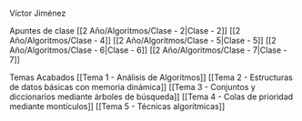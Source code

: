 Víctor Jiménez 

Apuntes de clase
[[2 Año/Algoritmos/Clase - 2|Clase - 2]]
[[2 Año/Algoritmos/Clase - 4]]
[[2 Año/Algoritmos/Clase - 5|Clase - 5]]
[[2 Año/Algoritmos/Clase - 6|Clase - 6]]
[[2 Año/Algoritmos/Clase - 7|Clase - 7]]

Temas Acabados
[[Tema 1 - Análisis de Algoritmos]]
[[Tema 2 - Estructuras de datos básicas con memoria dinámica]]
[[Tema 3 - Conjuntos y diccionarios mediante árboles de búsqueda]]
[[Tema 4 - Colas de prioridad mediante montículos]]
[[Tema 5 - Técnicas algorítmicas]]